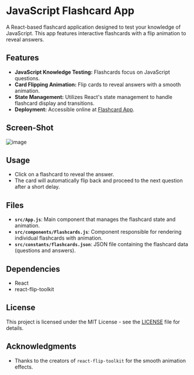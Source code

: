 # JavaScript Flashcard App

A React-based flashcard application designed to test your knowledge of JavaScript. This app features interactive flashcards with a flip animation to reveal answers.

## Features

- **JavaScript Knowledge Testing:** Flashcards focus on JavaScript questions.
- **Card Flipping Animation:** Flip cards to reveal answers with a smooth animation.
- **State Management:** Utilizes React's state management to handle flashcard display and transitions.
- **Deployment:** Accessible online at [Flashcard App](https://flash-card-plum.vercel.app/).

 ## Screen-Shot

![image](https://github.com/user-attachments/assets/deaf3389-6949-4a71-9351-ff31bda9008a)


## Usage

- Click on a flashcard to reveal the answer.
- The card will automatically flip back and proceed to the next question after a short delay.

## Files

- **`src/App.js`**: Main component that manages the flashcard state and animation.
- **`src/components/Flashcards.js`**: Component responsible for rendering individual flashcards with animation.
- **`src/constants/flashcards.json`**: JSON file containing the flashcard data (questions and answers).

## Dependencies

- React
- react-flip-toolkit

## License

This project is licensed under the MIT License - see the [LICENSE](LICENSE) file for details.

## Acknowledgments

- Thanks to the creators of `react-flip-toolkit` for the smooth animation effects.
